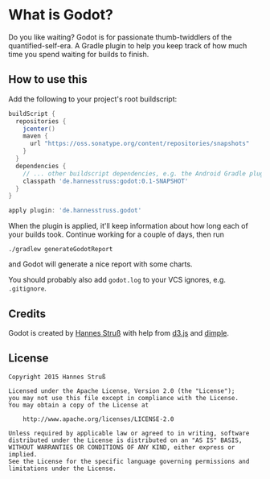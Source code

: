 What is Godot?
==============

Do you like waiting? Godot is for passionate thumb-twiddlers of the quantified-self-era. A Gradle plugin to help you keep track of how much time you spend waiting for builds to finish.

How to use this
---------------

Add the following to your project's root buildscript:

```Groovy
buildScript {
  repositories {
    jcenter()
    maven {
      url "https://oss.sonatype.org/content/repositories/snapshots"
    }
  }
  dependencies {
    // ... other buildscript dependencies, e.g. the Android Gradle plugin
    classpath 'de.hannesstruss:godot:0.1-SNAPSHOT'
  }
}

apply plugin: 'de.hannesstruss.godot'
```

When the plugin is applied, it'll keep information about how long each of your
builds took. Continue working for a couple of days, then run

    ./gradlew generateGodotReport

and Godot will generate a nice report with some charts.

You should probably also add `godot.log` to your VCS ignores, e.g. `.gitignore`.


Credits
-------

Godot is created by [Hannes Struß][1] with help from [d3.js][2] and [dimple][3].


License
-------

    Copyright 2015 Hannes Struß

    Licensed under the Apache License, Version 2.0 (the "License");
    you may not use this file except in compliance with the License.
    You may obtain a copy of the License at

        http://www.apache.org/licenses/LICENSE-2.0

    Unless required by applicable law or agreed to in writing, software
    distributed under the License is distributed on an "AS IS" BASIS,
    WITHOUT WARRANTIES OR CONDITIONS OF ANY KIND, either express or implied.
    See the License for the specific language governing permissions and
    limitations under the License.



 [1]: https://twitter.com/hannesstruss
 [2]: http://d3js.org/
 [3]: http://dimplejs.org/
